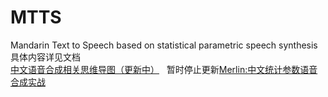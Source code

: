 # MTTS
Mandarin Text to Speech based on statistical parametric speech synthesis  
具体内容详见文档  
[中文语音合成相关思维导图（更新中）](http://naotu.baidu.com/file/efd4f580e80ed57c7bef115f2d7d5813?token=9b6dd5d2e4bc5b95)  
暂时停止更新[Merlin:中文统计参数语音合成实战](https://github.com/Jackiexiao/MTTS/blob/master/merlin_Mandarionn_tts.md)  

